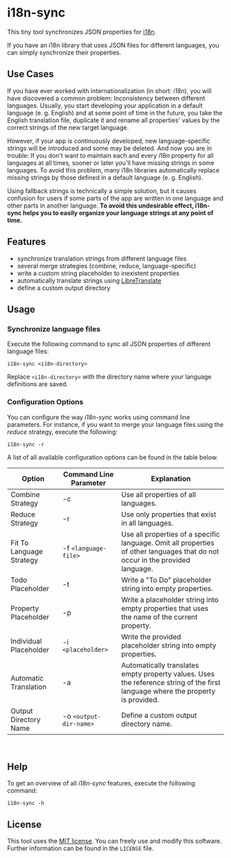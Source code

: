 # i18n-sync
This tiny tool synchronizes JSON properties for [i18n](https://en.wikipedia.org/wiki/Internationalization_and_localization).

If you have an i18n library that uses JSON files for different languages, you can simply synchronize their 
properties.

## Use Cases
If you have ever worked with internationalization (in short: _i18n_), you will have discovered a common problem: Inconsistency between different languages. Usually, you start developing your application in a default language (e. g. English) and at some point of time in the future, you take the English translation file, duplicate it and rename all properties' values by the correct strings of the new target language.

However, if your app is continuously developed, new language-specific strings will be introduced and some may be deleted. And now you are in trouble: If you don't want to maintain each and every i18n property for all languages at all times, sooner or later you'll have missing strings in some languages. To avoid this problem, many i18n libraries automatically replace missing strings by those defined in a default language (e. g. English).

Using fallback strings is technically a simple solution, but it causes confusion for users if some parts of the app are written in one language and other parts in another language. **To avoid this undesirable effect, i18n-sync helps you to easily organize your language strings at any point of time.**

## Features
- synchronize translation strings from different language files
- several merge strategies (combine, reduce, language-specific)
- write a custom string placeholder to inexistent properties
- automatically translate strings using [LibreTranslate](https://libretranslate.com/)
- define a custom output directory

## Usage

### Synchronize language files
Execute the following command to sync all JSON properties of different language files:

```
i18n-sync <i18n-directory>
```

Replace `<i18n-directory>` with the directory name where your language definitions are saved.

### Configuration Options
You can configure the way _i18n-sync_ works using command line parameters. For instance, if you want to merge your language files using the _reduce_ strategy, execute the following:

```
i18n-sync -r
```

A list of all available configuration options can be found in the table below.

| Option                   | Command Line Parameter | Explanation  |
| ------------------------ | ---------------------- | ------------ |
| Combine Strategy         | -c                       | Use all properties of all languages.             |
| Reduce Strategy          | -r                       | Use only properties that exist in all languages. |
| Fit To Language Strategy | -f `<language-file>`     | Use all properties of a specific language. Omit all properties of other languages that do not occur in the provided language. |
| Todo Placeholder         | -t                       | Write a "To Do" placeholder string into empty properties. |
| Property Placeholder     | -p                       | Write a placeholder string into empty properties that uses the name of the current property. |
| Individual Placeholder   | -i `<placeholder>`       | Write the provided placeholder string into empty properties. |
| Automatic Translation    | -a                       | Automatically translates empty property values. Uses the reference string of the first language where the property is provided. |
| Output Directory Name    | -o `<output-dir-name>`   | Define a custom output directory name.
<br />

## Help
To get an overview of all _i18n-sync_ features, execute the following command:

```
i18n-sync -h
```

## License
This tool uses the [MIT license](https://opensource.org/licenses/MIT). You can freely use and modify this software. Further information can be found in the `LICENSE` file.
